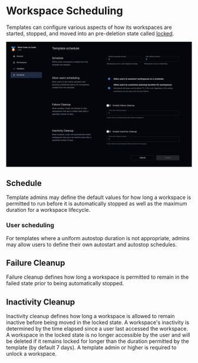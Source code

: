 # Workspace Scheduling

Templates can configure various aspects of how its workspaces are started,
stopped, and moved into an pre-deletion state called [locked](../workspaces.md#Locking_workspaces).

![Schedule screen](../images/template-scheduling.png)

## Schedule

Template admins may define the default values for how long a workspace is
permitted to run before it is automatically stopped as well as the maximum
duration for a workspace lifecycle.

### User scheduling

For templates where a uniform autostop duration is not appropriate, admins
may allow users to define their own autostart and autostop schedules.

## Failure Cleanup

Failure cleanup defines how long a workspace is permitted to remain in the
failed state prior to being automatically stopped.

## Inactivity Cleanup

Inactivity cleanup defines how long a workspace is allowed to remain inactive
before being moved in the locked state. A workspace's inactivity is determined
by the time elapsed since a user last accessed the workspace. A workspace in
the locked state is no longer accessible by the user and will be deleted if
it remains locked for longer than the duration permitted by the template (by
default 7 days). A template admin or higher is required to unlock a workspace.
